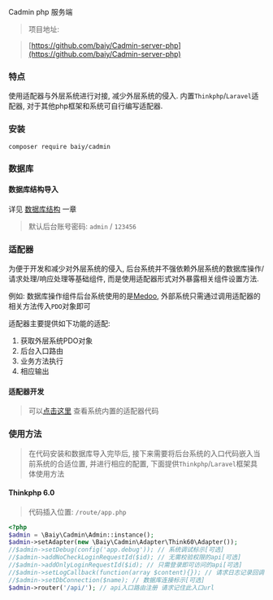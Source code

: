Cadmin php 服务端 

> 项目地址: 

>[https://github.com/baiy/Cadmin-server-php](https://github.com/baiy/Cadmin-server-php)

### 特点

使用适配器与外层系统进行对接, 减少外层系统的侵入. 内置`Thinkphp`/`Laravel`适配器, 对于其他php框架和系统可自行编写适配器.

### 安装

```
composer require baiy/cadmin
```

### 数据库

#### 数据库结构导入

详见 [数据库结构](server/db.md) 一章

> 默认后台账号密码: `admin` / `123456`

### 适配器
为便于开发和减少对外层系统的侵入, 后台系统并不强依赖外层系统的数据库操作/请求处理/响应处理等基础组件, 而是使用适配器形式对外暴露相关组件设置方法.

例如: 数据库操作组件后台系统使用的是[Medoo](https://medoo.in), 外部系统只需通过调用适配器的相关方法传入`PDO`对象即可

适配器主要提供如下功能的适配:
1. 获取外层系统PDO对象
1. 后台入口路由
1. 业务方法执行
1. 相应输出

#### 适配器开发
> 可以[点击这里](https://github.com/baiy/Cadmin-server-php/tree/master/src/Adapter) 查看系统内置的适配器代码

### 使用方法
> 在代码安装和数据库导入完毕后, 接下来需要将后台系统的入口代码嵌入当前系统的合适位置, 并进行相应的配置, 下面提供`Thinkphp`/`Laravel`框架具体使用方法

#### Thinkphp 6.0
> 代码插入位置: `/route/app.php`
 
```php
<?php
$admin = \Baiy\Cadmin\Admin::instance();
$admin->setAdapter(new \Baiy\Cadmin\Adapter\Think60\Adapter());
//$admin->setDebug(config('app.debug')); // 系统调试标示[可选]
//$admin->addNoCheckLoginRequestId($id); // 无需校验权限的api[可选]
//$admin->addOnlyLoginRequestId($id); // 只需登录即可访问的api[可选]
//$admin->setLogCallback(function(array $content){}); // 请求日志记录回调函数[可选]
//$admin->setDbConnection($name); // 数据库连接标示[可选]
$admin->router('/api/'); // api入口路由注册 请求记住此入口url
```


